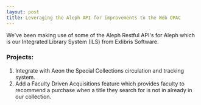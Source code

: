 ```yaml
---
layout: post
title: Leveraging the Aleph API for improvements to the Web OPAC
---
```


We've been making use of some of the Aleph Restful API's for Aleph which is our Integrated Library System (ILS) from Exlibris Software.


### Projects:
1. Integrate with Aeon the Special Collections circulation and tracking system.
2. Add a Faculty Driven Acquisitions feature which provides faculty to recommend a purchase when a title they search for is not in already in our collection.

